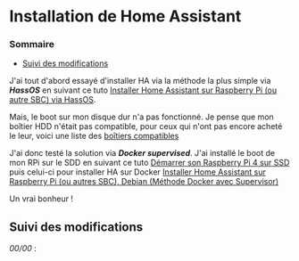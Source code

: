 # Installation de Home Assistant

### Sommaire

- [Suivi des modifications](#suivi-des-modifications)

J'ai tout d'abord essayé d'installer HA via la méthode la plus simple via ***HassOS*** en suivant ce tuto [Installer Home Assistant sur Raspberry Pi (ou autre SBC) via HassOS](https://forum.hacf.fr/t/installer-home-assistant-sur-raspberry-pi-ou-autre-sbc-via-hassos/201).

Mais, le boot sur mon disque dur n'a pas fonctionné. Je pense que mon boîtier HDD n'était pas compatible, pour ceux qui n'ont pas encore acheté le leur, voici une liste des [boîtiers compatibles](https://jamesachambers.com/raspberry-pi-4-usb-boot-config-guide-for-ssd-flash-drives/)

J'ai donc testé la solution via ***Docker supervised***. J'ai installé le boot de mon RPi sur le SDD en suivant ce tuto [Démarrer son Raspberry Pi 4 sur SSD](https://forum.hacf.fr/t/demarrer-son-raspberry-pi-4-sur-ssd/674) puis celui-ci pour installer HA sur Docker [Installer Home Assistant sur Raspberry Pi (ou autres SBC), Debian (Méthode Docker avec Supervisor)](https://forum.hacf.fr/t/installer-home-assistant-sur-raspberry-pi-ou-autres-sbc-methode-docker-avec-supervisor/676)

Un vrai bonheur !

## Suivi des modifications

*00/00* : 
